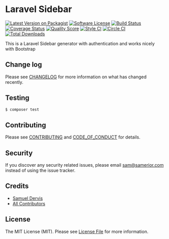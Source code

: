 # Laravel Sidebar

[![Latest Version on Packagist][ico-version]][link-packagist]
[![Software License][ico-license]](LICENSE.md)
[![Build Status][ico-travis]][link-travis]
[![Coverage Status][ico-scrutinizer]][link-scrutinizer]
[![Quality Score][ico-code-quality]][link-code-quality]
[![Style CI][ico-style-ci]][link-style-ci]
[![Circle CI][ico-circle-ci]][link-circle-ci]
[![Total Downloads][ico-downloads]][link-downloads]

This is a Laravel Sidebar generator with authentication and works nicely with Bootstrap

## Change log

Please see [CHANGELOG](CHANGELOG.md) for more information on what has changed recently.

## Testing

``` bash
$ composer test
```

## Contributing

Please see [CONTRIBUTING](CONTRIBUTING.md) and [CODE_OF_CONDUCT](CODE_OF_CONDUCT.md) for details.

## Security

If you discover any security related issues, please email sam@samerior.com instead of using the issue tracker.

## Credits

- [Samuel Dervis][link-author]
- [All Contributors][link-contributors]

## License

The MIT License (MIT). Please see [License File](LICENSE.md) for more information.

[ico-style-ci]: https://styleci.io/repos/133493462/shield?branch=master
[ico-circle-ci]: https://circleci.com/gh/samerior/laravel-sidebar.png?style=shield
[ico-version]: https://img.shields.io/packagist/v/samerior/laravel-sidebar.svg?style=flat-square
[ico-license]: https://img.shields.io/badge/license-MIT-brightgreen.svg?style=flat-square
[ico-travis]: https://img.shields.io/travis/samerior/laravel-sidebar/master.svg?style=flat-square
[ico-scrutinizer]: https://img.shields.io/scrutinizer/coverage/g/samerior/laravel-sidebar.svg?style=flat-square
[ico-code-quality]: https://img.shields.io/scrutinizer/g/samerior/laravel-sidebar.svg?style=flat-square
[ico-downloads]: https://img.shields.io/packagist/dt/samerior/laravel-sidebar.svg?style=flat-square

[link-packagist]: https://packagist.org/packages/samerior/laravel-sidebar
[link-travis]: https://travis-ci.org/samerior/laravel-sidebar
[link-circle-ci]: https://circleci.com/gh/samerior/laravel-sidebar
[link-style-ci]: https://styleci.io/repos/133493462
[link-scrutinizer]: https://scrutinizer-ci.com/g/samerior/laravel-sidebar/code-structure
[link-code-quality]: https://scrutinizer-ci.com/g/samerior/laravel-sidebar
[link-downloads]: https://packagist.org/packages/samerior/laravel-sidebar
[link-author]: https://github.com/samerior
[link-contributors]: ../../contributors
